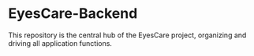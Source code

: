 # EyesCare-Backend
This repository is the central hub of the EyesCare project, organizing and driving all application functions.

